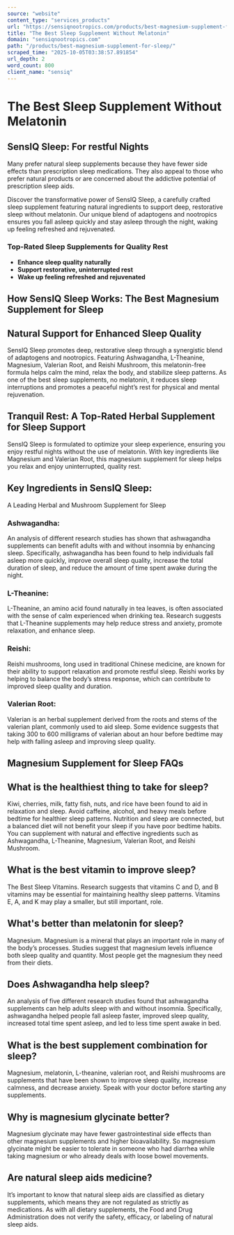 ```yaml
---
source: "website"
content_type: "services_products"
url: "https://sensiqnootropics.com/products/best-magnesium-supplement-for-sleep/"
title: "The Best Sleep Supplement Without Melatonin"
domain: "sensiqnootropics.com"
path: "/products/best-magnesium-supplement-for-sleep/"
scraped_time: "2025-10-05T03:38:57.891854"
url_depth: 2
word_count: 800
client_name: "sensiq"
---
```


# The Best Sleep Supplement Without Melatonin

## SensIQ Sleep: For restful Nights

Many prefer natural sleep supplements because they have fewer side effects than prescription sleep medications. They also appeal to those who prefer natural products or are concerned about the addictive potential of prescription sleep aids.

Discover the transformative power of SensIQ Sleep, a carefully crafted sleep supplement featuring natural ingredients to support deep, restorative sleep without melatonin. Our unique blend of adaptogens and nootropics ensures you fall asleep quickly and stay asleep through the night, waking up feeling refreshed and rejuvenated.

### Top-Rated Sleep Supplements for Quality Rest

*   **Enhance sleep quality naturally**
*   **Support restorative, uninterrupted rest**
*   **Wake up feeling refreshed and rejuvenated**

## How SensIQ Sleep Works: The Best Magnesium Supplement for Sleep

## Natural Support for Enhanced Sleep Quality​

SensIQ Sleep promotes deep, restorative sleep through a synergistic blend of adaptogens and nootropics. Featuring Ashwagandha, L-Theanine, Magnesium, Valerian Root, and Reishi Mushroom, this melatonin-free formula helps calm the mind, relax the body, and stabilize sleep patterns. As one of the best sleep supplements, no melatonin, it reduces sleep interruptions and promotes a peaceful night’s rest for physical and mental rejuvenation.

## Tranquil Rest: A Top-Rated Herbal Supplement for Sleep Support

SensIQ Sleep is formulated to optimize your sleep experience, ensuring you enjoy restful nights without the use of melatonin. With key ingredients like Magnesium and Valerian Root, this magnesium supplement for sleep helps you relax and enjoy uninterrupted, quality rest.

## Key Ingredients in SensIQ Sleep:  
A Leading Herbal and Mushroom Supplement for Sleep

### Ashwagandha:

An analysis of different research studies has shown that ashwagandha supplements can benefit adults with and without insomnia by enhancing sleep. Specifically, ashwagandha has been found to help individuals fall asleep more quickly, improve overall sleep quality, increase the total duration of sleep, and reduce the amount of time spent awake during the night.

### L-Theanine:

L-Theanine, an amino acid found naturally in tea leaves, is often associated with the sense of calm experienced when drinking tea. Research suggests that L-Theanine supplements may help reduce stress and anxiety, promote relaxation, and enhance sleep.

### Reishi:

Reishi mushrooms, long used in traditional Chinese medicine, are known for their ability to support relaxation and promote restful sleep. Reishi works by helping to balance the body’s stress response, which can contribute to improved sleep quality and duration.

### Valerian Root:

Valerian is an herbal supplement derived from the roots and stems of the valerian plant, commonly used to aid sleep. Some evidence suggests that taking 300 to 600 milligrams of valerian about an hour before bedtime may help with falling asleep and improving sleep quality.

## Magnesium Supplement for Sleep FAQs

## What is the healthiest thing to take for sleep?

Kiwi, cherries, milk, fatty fish, nuts, and rice have been found to aid in relaxation and sleep. Avoid caffeine, alcohol, and heavy meals before bedtime for healthier sleep patterns. Nutrition and sleep are connected, but a balanced diet will not benefit your sleep if you have poor bedtime habits. You can supplement with natural and effective ingredients such as Ashwagandha, L-Theanine, Magnesium, Valerian Root, and Reishi Mushroom.

## What is the best vitamin to improve sleep?

The Best Sleep Vitamins. Research suggests that vitamins C and D, and B vitamins may be essential for maintaining healthy sleep patterns. Vitamins E, A, and K may play a smaller, but still important, role.

## What's better than melatonin for sleep?

Magnesium. Magnesium is a mineral that plays an important role in many of the body’s processes. Studies suggest that magnesium levels influence both sleep quality and quantity. Most people get the magnesium they need from their diets.

## Does Ashwagandha help sleep?

An analysis of five different research studies found that ashwagandha supplements can help adults sleep with and without insomnia. Specifically, ashwagandha helped people fall asleep faster, improved sleep quality, increased total time spent asleep, and led to less time spent awake in bed.

## What is the best supplement combination for sleep?

Magnesium, melatonin, L-theanine, valerian root, and Reishi mushrooms are supplements that have been shown to improve sleep quality, increase calmness, and decrease anxiety. Speak with your doctor before starting any supplements.

## Why is magnesium glycinate better?

Magnesium glycinate may have fewer gastrointestinal side effects than other magnesium supplements and higher bioavailability. So magnesium glycinate might be easier to tolerate in someone who had diarrhea while taking magnesium or who already deals with loose bowel movements.

## Are natural sleep aids medicine?

It’s important to know that natural sleep aids are classified as dietary supplements, which means they are not regulated as strictly as medications. As with all dietary supplements, the Food and Drug Administration does not verify the safety, efficacy, or labeling of natural sleep aids.